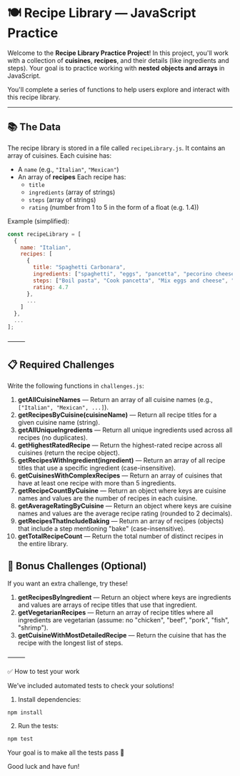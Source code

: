 # 🍽️ Recipe Library — JavaScript Practice

Welcome to the **Recipe Library Practice Project**! In this project, you'll work with a collection of **cuisines**, **recipes**, and their details (like ingredients and steps). Your goal is to practice working with **nested objects and arrays** in JavaScript.

You'll complete a series of functions to help users explore and interact with this recipe library.

---

## 📚 The Data

The recipe library is stored in a file called `recipeLibrary.js`. It contains an array of cuisines. Each cuisine has:

- A `name` (e.g., `"Italian"`, `"Mexican"`)
- An array of **recipes**
  Each recipe has:
  - `title`
  - `ingredients` (array of strings)
  - `steps` (array of strings)
  - `rating` (number from 1 to 5 in the form of a float (e.g. 1.4))

Example (simplified):

```js
const recipeLibrary = [
  {
    name: "Italian",
    recipes: [
      {
        title: "Spaghetti Carbonara",
        ingredients: ["spaghetti", "eggs", "pancetta", "pecorino cheese"],
        steps: ["Boil pasta", "Cook pancetta", "Mix eggs and cheese", "Combine everything"],
        rating: 4.7
      },
      ...
    ]
  },
  ...
];
```

⸻

## 📋 Required Challenges

Write the following functions in `challenges.js`:

1. **getAllCuisineNames** — Return an array of all cuisine names (e.g., `["Italian", "Mexican", ...]`).
2. **getRecipesByCuisine(cuisineName)** — Return all recipe titles for a given cuisine name (string).
3. **getAllUniqueIngredients** — Return all unique ingredients used across all recipes (no duplicates).
4. **getHighestRatedRecipe** — Return the highest-rated recipe across all cuisines (return the recipe object).
5. **getRecipesWithIngredient(ingredient)** — Return an array of all recipe titles that use a specific ingredient (case-insensitive).
6. **getCuisinesWithComplexRecipes** — Return an array of cuisines that have at least one recipe with more than 5 ingredients.
7. **getRecipeCountByCuisine** — Return an object where keys are cuisine names and values are the number of recipes in each cuisine.
8. **getAverageRatingByCuisine** — Return an object where keys are cuisine names and values are the average recipe rating (rounded to 2 decimals).
9. **getRecipesThatIncludeBaking** — Return an array of recipes (objects) that include a step mentioning "bake" (case-insensitive).
10. **getTotalRecipeCount** — Return the total number of distinct recipes in the entire library.

## 🌟 Bonus Challenges (Optional)

If you want an extra challenge, try these!

1. **getRecipesByIngredient** — Return an object where keys are ingredients and values are arrays of recipe titles that use that ingredient.
2. **getVegetarianRecipes** — Return an array of recipe titles where all ingredients are vegetarian (assume: no "chicken", "beef", "pork", "fish", "shrimp").
3. **getCuisineWithMostDetailedRecipe** — Return the cuisine that has the recipe with the longest list of steps.

⸻

✅ How to test your work

We’ve included automated tests to check your solutions!

1. Install dependencies:

```bash
npm install
```

2. Run the tests:

```bash
npm test
```

Your goal is to make all the tests pass 🎉

Good luck and have fun!

